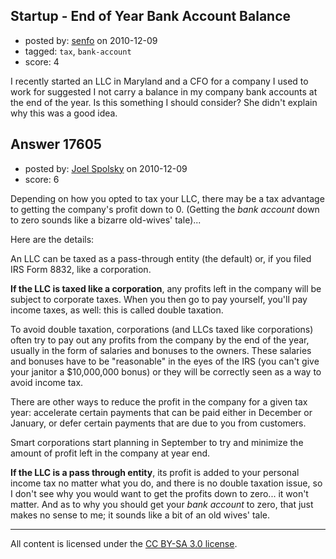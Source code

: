 ## Startup - End of Year Bank Account Balance

- posted by: [senfo](https://stackexchange.com/users/-1/5038-senfo) on 2010-12-09
- tagged: `tax`, `bank-account`
- score: 4

I recently started an LLC in Maryland and a CFO for a company I used to work for suggested I not carry a balance in my company bank accounts at the end of the year. Is this something I should consider? She didn't explain why this was a good idea.


## Answer 17605

- posted by: [Joel Spolsky](https://stackexchange.com/users/-1/4335-joel-spolsky) on 2010-12-09
- score: 6

Depending on how you opted to tax your LLC, there may be a tax advantage to getting the company's profit down to 0. (Getting the *bank account* down to zero sounds like a bizarre old-wives' tale)...

Here are the details:

An LLC can be taxed as a pass-through entity (the default) or, if you filed IRS Form 8832, like a corporation.

**If the LLC is taxed like a corporation**, any profits left in the company will be subject to corporate taxes. When you then go to pay yourself, you'll pay income taxes, as well: this is called double taxation.

To avoid double taxation, corporations (and LLCs taxed like corporations) often try to pay out any profits from the company by the end of the year, usually in the form of salaries and bonuses to the owners. These salaries and bonuses have to be "reasonable" in the eyes of the IRS (you can't give your janitor a $10,000,000 bonus) or they will be correctly seen as a way to avoid income tax.

There are other ways to reduce the profit in the company for a given tax year: accelerate certain payments that can be paid either in December or January, or defer certain payments that are due to you from customers.

Smart corporations start planning in September to try and minimize the amount of profit left in the company at year end.

**If the LLC is a pass through entity**, its profit is added to your personal income tax no matter what you do, and there is no double taxation issue, so I don't see why you would want to get the profits down to zero... it won't matter. And as to why you should get your *bank account* to zero, that just makes no sense to me; it sounds like a bit of an old wives' tale.



---

All content is licensed under the [CC BY-SA 3.0 license](https://creativecommons.org/licenses/by-sa/3.0/).
